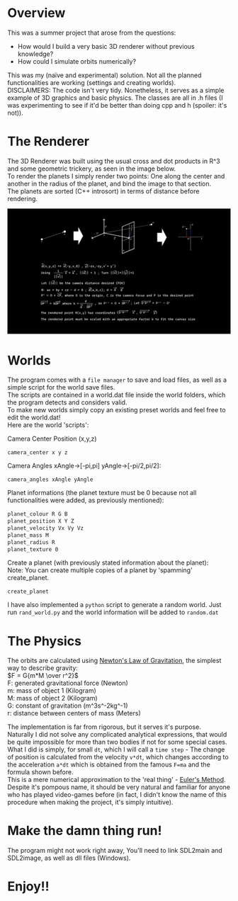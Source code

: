 # Overview
This was a summer project that arose from the questions:

* How would I build a very basic 3D renderer without previous knowledge?
* How could I simulate orbits numerically? 

This was my (naïve and experimental) solution. Not all the planned functionalities are working (settings and creating worlds).<br />
DISCLAIMERS: The code isn't very tidy. Nonetheless, it serves as a simple example of 3D graphics and basic physics. The classes are all in .h files (I was experimenting to see if it'd be better than doing cpp and h (spoiler: it's not)).



# The Renderer

The 3D Renderer was built using the usual cross and dot products in R^3 and some geometric trickery, as seen in the image below.<br />
To render the planets I simply render two points: One along the center and another in the radius of the planet, and bind the image to that section.<br />
The planets are sorted (C++ introsort) in terms of distance before rendering.<br />

![This is an image](renderAlgorithm.png)



# Worlds

The program comes with a `file manager` to save and load files, as well as a simple script for the world save files.<br />
The scripts are contained in a world.dat file inside the world folders, which the program detects and considers valid.<br />
To make new worlds simply copy an existing preset worlds and feel free to edit the world.dat!<br />
Here are the world 'scripts':<br />

Camera Center Position (x,y,z)<br />
```
camera_center x y z
```
Camera Angles xAngle->\[-pi,pi\] yAngle->\[-pi/2,pi/2\]:<br />
```
camera_angles xAngle yAngle
```
Planet informations (the planet texture must be 0 because not all functionalities were added, as previously mentioned):<br />
```
planet_colour R G B
planet_position X Y Z
planet_velocity Vx Vy Vz
planet_mass M
planet_radius R
planet_texture 0
```
Create a planet (with previously stated information about the planet):<br />
Note: You can create multiple copies of a planet by 'spamming' create_planet.<br />
```
create_planet
```

I have also implemented a `python` script to generate a random world. Just run `rand_world.py` and the world information will be added to `random.dat`



# The Physics

The orbits are calculated using [Newton's Law of Gravitation](https://en.wikipedia.org/wiki/Newton%27s_law_of_universal_gravitation), the simplest way to describe gravity:<br />
$F = G{m*M \over r^2}$<br />
F: generated gravitational force (Newton)<br />
m: mass of object 1 (Kilogram)<br />
M: mass of object 2 (Kilogram)<br />
G: constant of gravitation (m^3s^-2kg^-1)<br />
r: distance between centers of mass (Meters)<br />




The implementation is far from rigorous, but it serves it's purpose.<br />
Naturally I did not solve any complicated analytical expressions, that would be quite impossible for more than two bodies if not for some special cases.<br />
What I did is simply, for small `dt`, which I will call a `time step` - The change of position is calculated from the velocity `v*dt`, which changes according to the acceleration `a*dt` which is obtained from the famous `F=ma` and the formula shown before.<br />
This is a mere numerical approximation to the 'real thing' - [Euler's Method](https://en.wikipedia.org/wiki/Euler_method).<br />
Despite it's pompous name, it should be very natural and familiar for anyone who has played video-games before (in fact, I didn't know the name of this procedure when making the project, it's simply intuitive).<br />



# Make the damn thing run!

The program might not work right away, You'll need to link SDL2main and SDL2image, as well as dll files (Windows).<br />

# Enjoy!!
